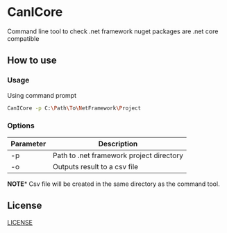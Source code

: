 # CanICore
Command line tool to check .net framework nuget packages are .net core compatible

## How to use

### Usage

Using command prompt
```bash
CanICore -p C:\Path\To\NetFramework\Project 
```

### Options

| Parameter | Description |
|----------|-------------|
| -p        | Path to .net framework project directory |
| -o        | Outputs result to a csv file |

**NOTE*** Csv file will be created in the same directory as the command tool.

## License
[LICENSE](LICENSE.md)
